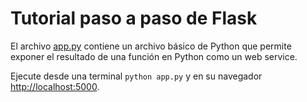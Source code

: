 # Tutorial paso a paso de Flask

El archivo [app.py](app.py) contiene un archivo básico de Python que permite exponer el resultado de una función en Python como un web service.

Ejecute desde una terminal `python app.py` y en su navegador [http://localhost:5000](http://localhost:5000).
